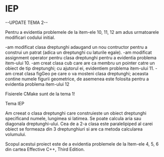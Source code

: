 # IEP
--UPDATE TEMA 2--

Pentru a evidentia problemele de la item-ele 10, 11, 12 am adus urmatoarele modificari codului initial.

-am modificat clasa dreptunghi adaugand un nou contructor pentru a construi un patrat (adica un dreptunghi cu laturile egale).
-am modificat assignment operator pentru clasa dreptunghi pentru a evidentia problema item-ului 10.
-am creat clasa cub care are ca membru un pointer catre un obiect de tip dreptunghi; cu ajutorul ei, evidentiem problema item-ului 11.
-am creat clasa figGeo pe care o va mosteni clasa dreptunghi; aceasta contine numele figurii geometrice, de asemenea este folosita pentru a evidentia problema item-ului 12

Fisierele CMake sunt de la tema 1!



Tema IEP

Am creeat o clasa dreptunghi care construieste un obiect dreptunghi specificand numele, lungimea si latimea. Se poate calcula aria sau diagonala dreptunghi-ului.
Cea de a 2-a clasa este paralelipiped al carei obiect se formeaza din 3 dreptunghiuri si are ca metoda calcularea volumului.

Scopul acestui proiect este de a evidentia problemele de la Item-ele 4, 5, 6 din cartea Effective C++, Third Edition.

